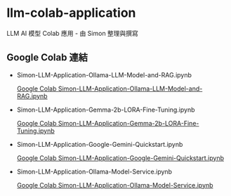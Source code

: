 # llm-colab-application
LLM AI 模型 Colab 應用 - 由 Simon 整理與撰寫


## Google Colab 連結

- Simon-LLM-Application-Ollama-LLM-Model-and-RAG.ipynb

  [Google Colab Simon-LLM-Application-Ollama-LLM-Model-and-RAG.ipynb](https://colab.research.google.com/github/LiuYuWei/llm-colab-application/blob/main/Simon-LLM-Application-Ollama-LLM-Model-and-RAG.ipynb)


- Simon-LLM-Application-Gemma-2b-LORA-Fine-Tuning.ipynb

  [Google Colab Simon-LLM-Application-Gemma-2b-LORA-Fine-Tuning.ipynb](https://colab.research.google.com/github/LiuYuWei/llm-colab-application/blob/main/Simon-LLM-Application-Gemma-2b-LORA-Fine-Tuning.ipynb)


- Simon-LLM-Application-Google-Gemini-Quickstart.ipynb

  [Google Colab Simon-LLM-Application-Google-Gemini-Quickstart.ipynb](https://colab.research.google.com/github/LiuYuWei/llm-colab-application/blob/main/Simon-LLM-Application-Google-Gemini-Quickstart.ipynb)


- Simon-LLM-Application-Ollama-Model-Service.ipynb

  [Google Colab Simon-LLM-Application-Ollama-Model-Service.ipynb](https://colab.research.google.com/github/LiuYuWei/llm-colab-application/blob/main/Simon-LLM-Application-Ollama-Model-Service.ipynb)


